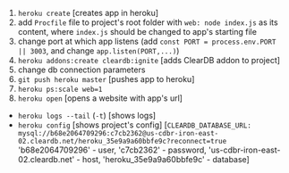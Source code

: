 1. `heroku create` [creates app in heroku]
2. add `Procfile` file to project's root folder with `web: node index.js` as its content, where `index.js` should be changed to app's starting file 
3. change port at which app listens (add `const PORT = process.env.PORT || 3003`, and change `app.listen(PORT,...)`)
4. `heroku addons:create cleardb:ignite` [adds ClearDB addon to project]
5. change db connection parameters 
6. `git push heroku master` [pushes app to heroku]
7. `heroku ps:scale web=1`
8. `heroku open` [opens a website with app's url]

+ `heroku logs --tail` (`-t`) [shows logs]
+ `heroku config` [shows project's config]
  [`CLEARDB_DATABASE_URL: mysql://b68e2064709296:c7cb2362@us-cdbr-iron-east-02.cleardb.net/heroku_35e9a9a60bbfe9c?reconnect=true` 'b68e2064709296' - user, 'c7cb2362' - password, 'us-cdbr-iron-east-02.cleardb.net' - host, 'heroku_35e9a9a60bbfe9c' - database]
